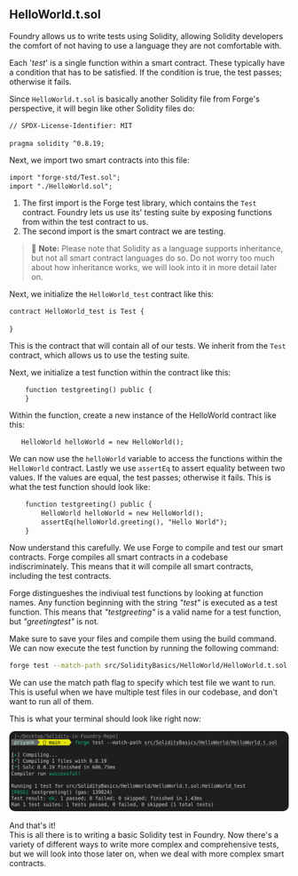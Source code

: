 ## HelloWorld.t.sol

Foundry allows us to write tests using Solidity, allowing Solidity developers the comfort of not having to use a language they are not comfortable with.

Each '*test*' is a single function within a smart contract. These typically have a condition that has to be satisfied.
If the condition is true, the test passes; otherwise it fails.

Since `HelloWorld.t.sol` is basically another Solidity file from Forge's perspective, it will begin like other Solidity files do:

```solidity
// SPDX-License-Identifier: MIT

pragma solidity ^0.8.19;
```
Next, we import two smart contracts into this file:

```solidity
import "forge-std/Test.sol";
import "./HelloWorld.sol";
```
1. The first import is the Forge test library, which contains the `Test` contract. Foundry lets us use its' testing suite by exposing functions from within the test contract to us.
2. The second import is the smart contract we are testing. 

> 📝  **Note:**
>Please note that Solidity as a language supports inheritance, but not all smart contract languages do so.
>Do not worry too much about how inheritance works, we will look into it in more detail later on.

Next, we initialize the `HelloWorld_test` contract like this:

```solidity
contract HelloWorld_test is Test {

}
```
This is the contract that will contain all of our tests. We inherit from the `Test` contract, which allows us to use the testing suite.

Next, we initialize a test function within the contract like this:

```solidity
    function testgreeting() public {
    }
```

Within the function, create a new instance of the HelloWorld contract like this:

```solidity
   HelloWorld helloWorld = new HelloWorld();
```
We can now use the `helloWorld` variable to access the functions within the `HelloWorld` contract.
Lastly we use `assertEq` to assert equality between two values. If the values are equal, the test passes; otherwise it fails.
This is what the test function should look like:

```solidity
    function testgreeting() public {
        HelloWorld helloWorld = new HelloWorld();
        assertEq(helloWorld.greeting(), "Hello World");
    }
```

Now understand this carefully.
We use Forge to compile and test our smart contracts. Forge compiles all smart contracts in a codebase indiscriminately. This means that it will compile all smart contracts, including the test contracts.

Forge distingueshes the indiviual test functions by looking at function names. Any function beginning with the string *"test"* is executed as a test function.
This means that *"testgreeting"* is a valid name for a test function, but *"greetingtest"* is not.

Make sure to save your files and compile them using the build command. We can now execute the test function by running the following command:

```sh
forge test --match-path src/SolidityBasics/HelloWorld/HelloWorld.t.sol
```

We can use the match path flag to specify which test file we want to run. This is useful when we have multiple test files in our codebase, and don't want to run all of them.

This is what your terminal should look like right now:

<img src="../../images/HelloWorld.t.sol_1.png" style="border-radius: 10px">

And that's it!<br />
This is all there is to writing a basic Solidity test in Foundry.
Now there's a variety of different ways to write more complex and comprehensive tests, but we will look into those later on, when we deal with more complex smart contracts.